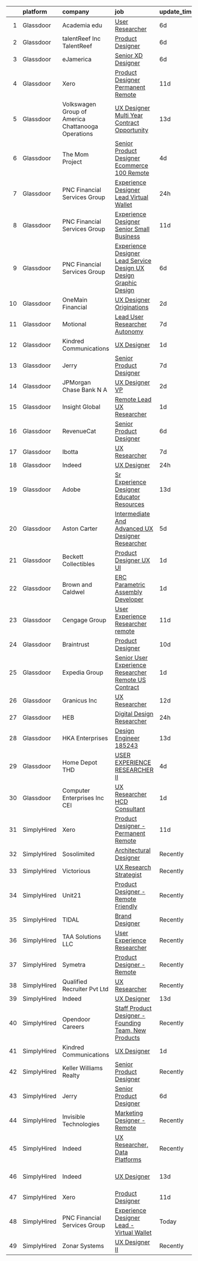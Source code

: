 

|    | platform    | company                                              | job                                                                                                                                                                                                                                                                                                                                                                                                                                                                                                                                                                                                                                                                                                                                                                                                                                                                                                                                                                                                                                                                                                                                                                                                                                                                                                                                                                                                                                                                                                                                                                                                                                                                                                                                                                                                                    | update_time   | location                  |
|---:|:------------|:-----------------------------------------------------|:-----------------------------------------------------------------------------------------------------------------------------------------------------------------------------------------------------------------------------------------------------------------------------------------------------------------------------------------------------------------------------------------------------------------------------------------------------------------------------------------------------------------------------------------------------------------------------------------------------------------------------------------------------------------------------------------------------------------------------------------------------------------------------------------------------------------------------------------------------------------------------------------------------------------------------------------------------------------------------------------------------------------------------------------------------------------------------------------------------------------------------------------------------------------------------------------------------------------------------------------------------------------------------------------------------------------------------------------------------------------------------------------------------------------------------------------------------------------------------------------------------------------------------------------------------------------------------------------------------------------------------------------------------------------------------------------------------------------------------------------------------------------------------------------------------------------------|:--------------|:--------------------------|
|  1 | Glassdoor   | Academia edu                                         | [User Researcher](https://www.glassdoor.com/partner/jobListing.htm?pos=116&ao=1136043&s=58&guid=00000181421095dbbb24bee3aa838622&src=GD_JOB_AD&t=SR&vt=w&cs=1_f0285ba9&cb=1654670792547&jobListingId=1007910214555&jrtk=3-0-1g51115gbpke6801-1g51115gppkgu800-2cfd38210a17fdc2-)                                                                                                                                                                                                                                                                                                                                                                                                                                                                                                                                                                                                                                                                                                                                                                                                                                                                                                                                                                                                                                                                                                                                                                                                                                                                                                                                                                                                                                                                                                                                       | 6d            | San Francisco, CA         |
|  2 | Glassdoor   | talentReef  Inc    TalentReef                        | [Product Designer](https://www.glassdoor.com/partner/jobListing.htm?pos=127&ao=1136043&s=58&guid=00000181421095dbbb24bee3aa838622&src=GD_JOB_AD&t=SR&vt=w&ea=1&cs=1_c2c2a66f&cb=1654670792549&jobListingId=1007911043927&jrtk=3-0-1g51115gbpke6801-1g51115gppkgu800-6a5450d85d0c0818-)                                                                                                                                                                                                                                                                                                                                                                                                                                                                                                                                                                                                                                                                                                                                                                                                                                                                                                                                                                                                                                                                                                                                                                                                                                                                                                                                                                                                                                                                                                                                 | 6d            | Denver, CO                |
|  3 | Glassdoor   | eJamerica                                            | [Senior XD Designer](https://www.glassdoor.com/partner/jobListing.htm?pos=118&ao=1136043&s=58&guid=00000181421095dbbb24bee3aa838622&src=GD_JOB_AD&t=SR&vt=w&ea=1&cs=1_45e3735f&cb=1654670792548&jobListingId=1007910259550&jrtk=3-0-1g51115gbpke6801-1g51115gppkgu800-4de8757ff4c289de-)                                                                                                                                                                                                                                                                                                                                                                                                                                                                                                                                                                                                                                                                                                                                                                                                                                                                                                                                                                                                                                                                                                                                                                                                                                                                                                                                                                                                                                                                                                                               | 6d            | Remote                    |
|  4 | Glassdoor   | Xero                                                 | [Product Designer   Permanent Remote](https://www.glassdoor.com/partner/jobListing.htm?pos=102&ao=1110586&s=58&guid=00000181421095dbbb24bee3aa838622&src=GD_JOB_AD&t=SR&vt=w&cs=1_ab8f2b53&cb=1654670792545&jobListingId=1007898486047&cpc=59DEFF8D475298C3&jrtk=3-0-1g51115gbpke6801-1g51115gppkgu800-f2f100f052777533--6NYlbfkN0COvs0giDBQSZxCgxtGlP9F2rqb7f8qKMvTQKRfo9Z2aBBfdNwhT-PCbca6Tg6UbeNWPOI8UpbUnCP0bRMoor8izCLFcPIohwnjXbM8R6zPXSmSXrDrJSKTfyGTndsF_jFwnqa3Swqi-kSvnrD7H-NEaOZ44T-NVfjfzab5GpcG1xbEPZQwt9F_69UQ6xmQOIAtCamxdLAnz8U7RiJC9rUmW80OCLa-auxaEWr0Irphb3UrsOuDuP2pFkZPmeSD6WvHo_-6VZvKmssjk0zDuyIraZowkmvhUPUSoJp3WIQbmT8FR9tuFQWAaXJqAZFU26GAUK7nnr7dpMET8qfFxZ_FiuKybbEJ599iZiESv71OyrS4XZbJK197F5rgA9_ckZGpDIPYs5hjgiLXTgMEfML6u1HhQBiY4nod7Kt28NqtN7PCZ5WQu_L3T30VSPP_qpDcrnqUb1zQ3zMWAFqXr_JSkn1qrKmT5juZLhyrdGQ9NnZXnSGpwMUGp5yVuvxdq9-iwNntMFTCU7drUFMuj0lmWegw5wdJOOyCHZ52_DkZSuXkFxIsmWrEakAiqXjoaA4%3D)                                                                                                                                                                                                                                                                                                                                                                                                                                                                                                                                                                                                                                                                                                                                                                                                                                                                                | 11d           | Remote                    |
|  5 | Glassdoor   | Volkswagen Group of America   Chattanooga Operations | [UX Designer  Multi Year Contract Opportunity ](https://www.glassdoor.com/partner/jobListing.htm?pos=115&ao=1136043&s=58&guid=00000181421095dbbb24bee3aa838622&src=GD_JOB_AD&t=SR&vt=w&cs=1_e406519c&cb=1654670792547&jobListingId=1007893331255&jrtk=3-0-1g51115gbpke6801-1g51115gppkgu800-7fbc0297cae1dc83-)                                                                                                                                                                                                                                                                                                                                                                                                                                                                                                                                                                                                                                                                                                                                                                                                                                                                                                                                                                                                                                                                                                                                                                                                                                                                                                                                                                                                                                                                                                         | 13d           | Belmont, CA               |
|  6 | Glassdoor   | The Mom Project                                      | [Senior Product Designer  Ecommerce  100  Remote ](https://www.glassdoor.com/partner/jobListing.htm?pos=105&ao=1110586&s=58&guid=00000181421095dbbb24bee3aa838622&src=GD_JOB_AD&t=SR&vt=w&cs=1_a7ef71f5&cb=1654670792546&jobListingId=1007916631797&cpc=5E31031E1AFF45A7&jrtk=3-0-1g51115gbpke6801-1g51115gppkgu800-5dc217c156d2c160--6NYlbfkN0BDp_epf89aHDQhKpPegNJQ_ldQpEFZQsM9OcONMGxWx6pU56EKHF58QjVdAUvn2gUtaHUX3eLkJUiJQbi6OaBCyzUet3Z3d50_CjC2tXwtJcpx5M_a7xHbrE0_NT1JBo_I04700zYR1GArHt4e4I2AyoeFWxNoCyUlXVVhu8DkOuV_rtohP-yk92_W_H3hudQ7gYdzOUw-FVhFAlKbTHfS5vS_85X67-Alwvp4wuXmE52_rbz6jizyMGKZNuxs2GsZa8Lcvan5TH6Q0Hh6l7nQIe1mojVKzGow3w1bg5LPo8FcBp9UsHFLvoGyBo7IFV0Zt3avHz2Iq2oeNDi9wkzEo2rr56LG-xpZpE9ND1O2DXkLano8_eAEYT3L1qXqcWMipZ9rAyY7ABBnUgY7VkDr80vDIU7MK9Y0WL2fsAXq-n_LoOhca93VFsWVy8PiIvphIJdDVIdSIOTubGz0bj3TE2NIwOFDD8kJcpn35QX28YWwSNMQL82F2feifjYFx19SmaYLWaO-E_HYwD_MQT2lsbtPWETfCny2qTSsNzSPxZ9sQr9mpb6vHbZxg3f-HIFpTkbCnIYnKg%3D%3D)                                                                                                                                                                                                                                                                                                                                                                                                                                                                                                                                                                                                                                                                                                                                                                                                                                                     | 4d            | Remote                    |
|  7 | Glassdoor   | PNC Financial Services Group                         | [Experience Designer Lead   Virtual Wallet](https://www.glassdoor.com/partner/jobListing.htm?pos=106&ao=1110586&s=58&guid=00000181421095dbbb24bee3aa838622&src=GD_JOB_AD&t=SR&vt=w&cs=1_0038988b&cb=1654670792546&jobListingId=1007923495855&cpc=3DB599BF2F4828F0&jrtk=3-0-1g51115gbpke6801-1g51115gppkgu800-576b7332490ec572--6NYlbfkN0AMofH_6zXbiqn6xehDj89HQNfpf30LHk40Y3Yl5cZTpm-EXukPQNetNbgZyPcaSjl_CT7Iwa2Ww9PL5vDcyeit2RiyYumI0QJGvHfKuRGmU1l2Z5tZh9jpBx_D5h1p10mU2Cy7OKZWHNFxu2UMLPJiULUvO-jyPyOXfpmzraJeeXJVTGYHOvNeqrE7DyUI5reetaMk3GhZu4tL7HGlXNBtZ4QLu8iWL5SkhkGMh2zLJG4-54LYqHYQi_AiMKett-0oEBVV5or2JyehX3uLwv8UtrU9v_0J-TejsydeHfEnsnvq3ztGv57wamukJlB7ChxyBIA-6ziZTW7cOqEZqQsECuF-NocP0v2-KQFEip4aOMsIQR8DfeAwQEDRYBPwVhww6dLsTP3I_WoQA7jccKB4HRYn1hi0QTIzH9ICayC6U5qi2im42gcMnIf1s5U9f-_u2eouCcRY_kvHhiYMnagM9fOejcKKzm4ZZ4n4zoHm0MRYURs2WACi4b19SyN1elkgGtJaynQsHJYgw4o2e6cpgGypNOxLcqzNzvofiW52e5CLkIA2nbVtZp87Bz7_HSGJZQH_uJcjpdNs9LW4SHn85V52hnFDm4yzgr_q_MXL074f0eVy2LWufUeb6UFt-oeTELK1pNFZWP3L8mwCs1FcwyH2acZO4n8B2NFdQSwgA8ziRflVolxo5SRhhcw37GZSjxmWgqSfbFq0KJOfiONujUnOKfaBaqIfrRw_OgGnl1RpWETV8wTdvyKQizxx4e7ttQxOW8Bbw8QkSiYEotrSypUS1oQSGoZ6c8-QKYmEx32ggCWTUm15Ba2NV8pOV5HPP7erupNhhbvIC2ekCNNnMEpjr5J0aXSGAs0gr1ZYuPCg0gVcoJFVSEwbdzGe15hSKVTIYNNFHmVuNf3IPpZjuUxySVBoRQAiPWbhPjbYITO_BnmsYye0s10z2AhvUwWGiR4KyDnQLcho0zjPlqIVSWfG-KNpufQglzaOEvLzD-5QISGTdHbmlUxhqa7LH8pg2sk-3x_vNUfTHhLq59YTs9d2tgMizsyZ-kXIijtUFP61U_KaeEPJnCp17xWlfkzituP--hrcN7iwCnX8WM7pJvvQXCwE1R5-6YHhqfJc-ozJxoOzoGm9ST9GMc89Nb7hPTw-gdi719LmLqLn1MbacAn4yg-GdCS_wvgGij0wKcBK8gtduI89BK9PDGAHiJ3aEImMdiE_wRvDYPYsPkaojlkj0yTJWApFMn0QJ3kWbz99AjrhDT01YzvOBiQvUxU%3D)                                                                                                                                          | 24h           | Pittsburgh, PA            |
|  8 | Glassdoor   | PNC Financial Services Group                         | [Experience Designer Senior   Small Business](https://www.glassdoor.com/partner/jobListing.htm?pos=107&ao=1110586&s=58&guid=00000181421095dbbb24bee3aa838622&src=GD_JOB_AD&t=SR&vt=w&cs=1_e7b0fb31&cb=1654670792546&jobListingId=1007898489904&cpc=D2F1DE17EE1F43B9&jrtk=3-0-1g51115gbpke6801-1g51115gppkgu800-0b6e9458dc5771be--6NYlbfkN0AMofH_6zXbiqn6xehDj89HQNfpf30LHk40Y3Yl5cZTpm-EXukPQNetNbgZyPcaSjnnT3XfE06LtZds3mBsuQ-BTNu2dTGXYDVYwklpSOcmtZA9pi-Ri-NdPDW1bWs5hw4qZOZHt7WUaIbQA38tbSj9ppXgh1lBS-W2OGO5lC8TS7Z2STiij-XAHC6bFbrCFxo_F71F1EvSfFXvqf_bwlHvWb7uSLrHiT0ceyL5MuMMAmmdkOqmcxkXdPR5C6e2mXFbSzydY1rRCq3endmgQawpZVPA5E7JdN0CMkskGhTLUiS5VJULo_okL3a8lpCR5BvEno_PuJkEs29fFwIbcrUM_3IN1vhPUp3fCb8T2Zl8TgCDncZwIrGWLeoSuM16gPuYRBbRT_KeAXZDXIAz3S_0icGEQm1GVLWcuJ4SHN9kyRQFTnRvpuhYTAvKt8hF3Ia0VnXnYew2OnAOzXh1vKdfGJEJGhEhcaI-C9G0Vc9aHBG2xjBBiA7UyB17OE1tsDlofAj9MZIxWNghqsg892q2LO6izdS997RXBzbbsVOhN4BkMgupGAsYOb6Lan51XQf1V1Cw0uEe_zERG8Hp1E8yLevEH1VvIljHloIZUWHy0Gd_LrdM9WpEDL_qmtr9dcxlY0jzwNtGLoA85hkq3HrtaAnut8IObB5id4tr6pe_v5bSt9vcO0aUO1J8sC2qZ26jvl3Rj1rIrNxGaseY11BwZJtxIJKApbR7o5P3VlXC2bKp6imMUK0NFW56hvC1h8RU-r1PamB3Z1BcbvLiNkUodfhGCdag4uQCSthnWsYMMNgHi1kKJBGZZiPmsUXxEMXATYwMEy727Ffm-OcZYA5Zqvzr3sfZopm7-z4Qz_8WrnA-Vs3-PiswVwuBF2zKvtabzCMDJ1AfUD_DGezYqPsww8T-AmC-7EmdpsUCIBHyJwUnTdYrJgwdJRk9HRTnPIxW-_Wyk_BshqsGKIHuIYDxN2GL_Y_DS5fq2pHMrDeOQQc2pGNiCXFQQ8G7UgGw9b-k3qtwHnQsWJNInLppnGRUrI0TUn6b0F-190wewpwbp3c5JIDVLZAQB9t7aaU2tUxqzCEMLnqjKLbT6YNmlkdFp00zDE1TUJEPLhjPjV8k_PzGgeGDh9_MW8nCFYxWHVJUcNsUCacryr4O88pbko-R3Z1I4reVHi6b01jFGCcwkdzkT_gMtLPEfuJxljpyvxpYKO0EgrYm2mxDYrQDM75g7upTCTr2QaYoXPhaEY_N0e5qyGQqYfinGEphI4Me9iUkiQL6IgccRw1Hc4PBRwrQyyAU3WcUxUQ%3D)                                                                                                        | 11d           | Pittsburgh, PA            |
|  9 | Glassdoor   | PNC Financial Services Group                         | [Experience Designer Lead  Service Design  UX Design  Graphic Design ](https://www.glassdoor.com/partner/jobListing.htm?pos=108&ao=1110586&s=58&guid=00000181421095dbbb24bee3aa838622&src=GD_JOB_AD&t=SR&vt=w&cs=1_900bf2c7&cb=1654670792547&jobListingId=1007909811222&cpc=56C4EA4A1A191A49&jrtk=3-0-1g51115gbpke6801-1g51115gppkgu800-f660ea2f247f7b44--6NYlbfkN0AMofH_6zXbiqn6xehDj89HQNfpf30LHk40Y3Yl5cZTpm-EXukPQNetNbgZyPcaSjlzxCjcqXpKjNzFi0IcXlGD241zTaxqoQYUoaBXR3HfkTEeYfcMe6mgGVv8b7Z7Z-e-b1tUQysCOVcpEj16Nz-3xJv0FT6HCsL90pBUWEmhNaxqdti5aetlUs62Qp4bG5_UA9xWfrFWEm5YemM3s-7cl-2OZjAfJbbPIJOK6YHKk1UmxTjBfc5DMFNo-iFwInjPygewSBRNPpmui2owb8SGnEbxp4z_FkBHJzBKEPUpAXgPTwyXw29s7XwU73QuXVV_VPIqO8QHok0n87b9F2MPLkT7JvJs8tNd5pol_QroMXyqGsUGpda4jg9FQua3vJY3A77cjzqKHdNc9aAXgjw-FtJ00cD7vgrW1JP9XwAlYyyHnSd9ZMkOO7Q2arsCVJTL_pXY8QSw3e2ncmwyKvh1sBdH0uamCLNg2YAF7kgre9C-lPxPbvVs_fKmOuj1Gpwbunv34z9p2o57mTx_Lzps-fBqp4HKnnFj4FaObfh8H0iX15-kMphMcrOJudF4V16vGhsqK557hCI5Fd8Z1PcMNTRbWUpKe7IGEF_rWIoX1102FQxouNOwxp94i-3Rib5-KJzU0DGcayzzoWpVq4UsDL3n67xo4pmXcU6MPr9rFxHws6w7hjoj8_5hPrRmom52vFjIZQQHBh034OP9hwwkyn8W8qysUYQRWrPOGsvI2Af2OhxGM9CFOZMK6dyCKZggnk7MUYoB7Zc9OZjYwpgOq1oFHzfeaRxsWNc_g3-7X_Qa6pK5xd3P1iEcgB7Rv1Ywpz-PnvsNluXMVgJ1sJs7gvv9sp9oJA_HXjI32GgJrg5odltVmpak9Dk2urcDAFoq45qpPvXWsBDUEh0tHR34hnzQVACM6oCt6xQrJX8TZeNxW6qmXEfFH-oAjBScUK-KJLOlA5ZpgLTf1-0DKgA0PfW6Cb4Kj-QrD8WChv_n-u22pjxmrjobmd_2NDpxhnUvlZtIjN-ixS5TQ7nMyc3cYgGBENYcae05rAsHjzLQAjzMM79p4JyGkGKFy7YhYb0SyZyzfNDOFWWO4I6bSszXjM745CY3vxD_qLXou1W4E0HNHDBwW-HxYPaqiN8l3luty6-QnXplzjI6titPU7Zm9r0for9yqxi_2uhWUIKpEn6O_75w-NK2VQ7u6bEyi9bKgRWpGB0d2Xy0DKsNQ7H1xOcx_labqKw1Pk2pODoNPZ9GJPSEOTBh8avSwmtE8mmXgSudMGACqJr-vy3BuAulFtnsf4OhPL46uFnACOocZGhV5-fxBTHx2DgI4jy9OapnJN3ekXy4rFl8C1fyKoUKU1mzPBmkQbTPeCe5WIE7HA%3D%3D) | 6d            | Pittsburgh, PA            |
| 10 | Glassdoor   | OneMain Financial                                    | [UX Designer   Originations](https://www.glassdoor.com/partner/jobListing.htm?pos=104&ao=1110586&s=58&guid=00000181421095dbbb24bee3aa838622&src=GD_JOB_AD&t=SR&vt=w&cs=1_49a49669&cb=1654670792546&jobListingId=1007919305802&cpc=5E31031E1AFF45A7&jrtk=3-0-1g51115gbpke6801-1g51115gppkgu800-221c3719016b17d9--6NYlbfkN0Bjlu5n-gv5HO0Uw8oUWkLCzq7-4ueCq4bqHo-b0jTNgEo79qTxKEF1eiLEZ0uE3qfwYVUTWQic-OLWOm2RJVHa017aR1AB7vmo-rvoKAIshizNaf0N80sZQbHonXdP4LgeN-g94JMkrv_M3uSppDSf9wC4Y-pyhSQeQ_SZjchXLFHdVAXru09bkul2xQcJnlKppXMPdoTGElZ_HgzG9wt6dtgm5ple_iu9xXC0psw11NEN1Me8xuD1Lo01kut_LHvUv1CKgW4BWOfMqxGke0qTDRdsSO_BZTyEOUufNHbDWsOvZQ5wI-k9INPydfwnvRsn7e0_S8r_ZFJTlGO1gRv8nTGilIAL69gkehSAq1LFj7-D6XF03ztAP3rW-3zOq-2Yht1hODXnubHBsWG0r3vBJ5QwEzVLd-SQ83g94lN232bEabEI9G5rxGBfeX6JLkY%3D)                                                                                                                                                                                                                                                                                                                                                                                                                                                                                                                                                                                                                                                                                                                                                                                                                                                                                                                                                                                                                         | 2d            | Dallas, TX                |
| 11 | Glassdoor   | Motional                                             | [Lead User Researcher   Autonomy](https://www.glassdoor.com/partner/jobListing.htm?pos=130&ao=1136043&s=58&guid=00000181421095dbbb24bee3aa838622&src=GD_JOB_AD&t=SR&vt=w&cs=1_b789a911&cb=1654670792549&jobListingId=1007905971375&jrtk=3-0-1g51115gbpke6801-1g51115gppkgu800-d1028d1005647685-)                                                                                                                                                                                                                                                                                                                                                                                                                                                                                                                                                                                                                                                                                                                                                                                                                                                                                                                                                                                                                                                                                                                                                                                                                                                                                                                                                                                                                                                                                                                       | 7d            | Boston, MA                |
| 12 | Glassdoor   | Kindred Communications                               | [UX Designer](https://www.glassdoor.com/partner/jobListing.htm?pos=112&ao=1136043&s=58&guid=00000181421095dbbb24bee3aa838622&src=GD_JOB_AD&t=SR&vt=w&ea=1&cs=1_1e89bac8&cb=1654670792547&jobListingId=1007921846710&jrtk=3-0-1g51115gbpke6801-1g51115gppkgu800-f343ba97e14ae0b7-)                                                                                                                                                                                                                                                                                                                                                                                                                                                                                                                                                                                                                                                                                                                                                                                                                                                                                                                                                                                                                                                                                                                                                                                                                                                                                                                                                                                                                                                                                                                                      | 1d            | Remote                    |
| 13 | Glassdoor   | Jerry                                                | [Senior Product Designer](https://www.glassdoor.com/partner/jobListing.htm?pos=119&ao=1136043&s=58&guid=00000181421095dbbb24bee3aa838622&src=GD_JOB_AD&t=SR&vt=w&ea=1&cs=1_8bff6e1f&cb=1654670792548&jobListingId=1007907523365&jrtk=3-0-1g51115gbpke6801-1g51115gppkgu800-6bb72da35d691644-)                                                                                                                                                                                                                                                                                                                                                                                                                                                                                                                                                                                                                                                                                                                                                                                                                                                                                                                                                                                                                                                                                                                                                                                                                                                                                                                                                                                                                                                                                                                          | 7d            | Washington, DC            |
| 14 | Glassdoor   | JPMorgan Chase Bank  N A                             | [UX Designer  VP](https://www.glassdoor.com/partner/jobListing.htm?pos=121&ao=1136043&s=58&guid=00000181421095dbbb24bee3aa838622&src=GD_JOB_AD&t=SR&vt=w&cs=1_a20f428c&cb=1654670792548&jobListingId=1007918221340&jrtk=3-0-1g51115gbpke6801-1g51115gppkgu800-aed3e3047e5b3045-)                                                                                                                                                                                                                                                                                                                                                                                                                                                                                                                                                                                                                                                                                                                                                                                                                                                                                                                                                                                                                                                                                                                                                                                                                                                                                                                                                                                                                                                                                                                                       | 2d            | Columbus, OH              |
| 15 | Glassdoor   | Insight Global                                       | [Remote Lead UX Researcher](https://www.glassdoor.com/partner/jobListing.htm?pos=111&ao=1110586&s=58&guid=00000181421095dbbb24bee3aa838622&src=GD_JOB_AD&t=SR&vt=w&cs=1_9546cdf3&cb=1654670792547&jobListingId=1007920840066&cpc=654405A9B1E0A9F5&jrtk=3-0-1g51115gbpke6801-1g51115gppkgu800-b8cd351bccbf556f--6NYlbfkN0BKkHZu3wF05EeDimN_p6sYpKCMArvwa95YdH7UpkaBCqc7l59ErwqcqDqM0aEhS-GaIqpX_4bpLFqh9PhOQShwuEzKELSbaq_raLfybIt2Y3qslIgcFToMw1V0R0uJmt-kgep_hlf29dsUw6FMoDUa0mSr9J4cYSyALtWXdUVw8eWftDGe6CVnJMwrLjIGBusu4g0_DaqBA5iZ944U9Y4bQ-oEIHGWv1C8i7jrNlLe9_kGPajfcOWVKxFyvcKWdxuuFyKSsjmtMMNZdWc5gNTIvKsfCtcQC9HTxsm20Ob9Jwe2kSBcF5uDQDiQOtcMMFgkOKuUULB1-i0oAZpBxHxLnFngRVMXg6DoNfG8FifxXb0Gv2YgufF-T-L7A9etR0saJpIoJfkuS-3D0equIrxvxSSjV2tJ_qLiwAXjwGB8IXw02bXtKpNP8JjAEsRx7OGSfoeFq_3NUF1a5IYjPEZKQtFfLCMV3NI36dHi42qh2Q%3D%3D)                                                                                                                                                                                                                                                                                                                                                                                                                                                                                                                                                                                                                                                                                                                                                                                                                                                                                                                                                                            | 1d            | Pittsburgh, PA            |
| 16 | Glassdoor   | RevenueCat                                           | [Senior Product Designer](https://www.glassdoor.com/partner/jobListing.htm?pos=128&ao=1136043&s=58&guid=00000181421095dbbb24bee3aa838622&src=GD_JOB_AD&t=SR&vt=w&ea=1&cs=1_f88e1291&cb=1654670792549&jobListingId=1007909502147&jrtk=3-0-1g51115gbpke6801-1g51115gppkgu800-0f1041f47da76945-)                                                                                                                                                                                                                                                                                                                                                                                                                                                                                                                                                                                                                                                                                                                                                                                                                                                                                                                                                                                                                                                                                                                                                                                                                                                                                                                                                                                                                                                                                                                          | 6d            | Austin, TX                |
| 17 | Glassdoor   | Ibotta                                               | [UX Researcher](https://www.glassdoor.com/partner/jobListing.htm?pos=122&ao=1136043&s=58&guid=00000181421095dbbb24bee3aa838622&src=GD_JOB_AD&t=SR&vt=w&cs=1_3128354a&cb=1654670792548&jobListingId=1007907421405&jrtk=3-0-1g51115gbpke6801-1g51115gppkgu800-fc63711103f7c8f9-)                                                                                                                                                                                                                                                                                                                                                                                                                                                                                                                                                                                                                                                                                                                                                                                                                                                                                                                                                                                                                                                                                                                                                                                                                                                                                                                                                                                                                                                                                                                                         | 7d            | Denver, CO                |
| 18 | Glassdoor   | Indeed                                               | [UX Designer](https://www.glassdoor.com/partner/jobListing.htm?pos=101&ao=1110586&s=58&guid=00000181421095dbbb24bee3aa838622&src=GD_JOB_AD&t=SR&vt=w&cs=1_d6b1c285&cb=1654670792545&jobListingId=1007923874752&cpc=FB7E4A1762AE5BEC&jrtk=3-0-1g51115gbpke6801-1g51115gppkgu800-3ac8a8f617c321c6--6NYlbfkN0CiRNM7CVr8YueLFKlzwbFWI0o7IjV438l4sVrvKZ0flpURU_mqoI8EbsK64YRr3OAaXjJJu2l5SfCEuFHJvSAwOF3klP6nwHV-XTwzoG0lue_VY4n5DHHb8LK6cbTIm222QLgO3-z7kFWHCwr9vSBncnj_4dIwG3SX4qiC2MLmkZYeU_g3oXbNDb-vwyDJq-3LK56UKlMJArIfOLZIErU3dUQ7yEAo96UhPa8HhhmPo0KIw67j_FWToxPllhoXf0asr2OOxLGUGOJQzIsMmBA14bmnjQ-5lZDy7lp5yfXRfTAIemjaT9CNHlM2-99TxUlOs4AsiiKHkMsEFt_n7Io-NZy4TlFsKUU0h_4RmIPkTItCqxLZ39NRj8BWDZ96DOsZwd_X0UQzdvu6R0EpcNAv7qmEAmk54aNw1i-PIhod8MZ-ZIvgs1OjGDkjWNfcAfXWE7Ff3nVs8bFtan_JtCgPGckU_t9CS9JwHZAUD7d0SG-kUo1LaZ1gqtYXLUYVZyHRmONY0EwYKzlylRX2f9nG)                                                                                                                                                                                                                                                                                                                                                                                                                                                                                                                                                                                                                                                                                                                                                                                                                                                                                                                                                      | 24h           | Seattle, WA               |
| 19 | Glassdoor   | Adobe                                                | [Sr Experience Designer  Educator Resources](https://www.glassdoor.com/partner/jobListing.htm?pos=117&ao=1136043&s=58&guid=00000181421095dbbb24bee3aa838622&src=GD_JOB_AD&t=SR&vt=w&cs=1_b98156e0&cb=1654670792547&jobListingId=1007893244933&jrtk=3-0-1g51115gbpke6801-1g51115gppkgu800-cd94bf536e4bf0d1-)                                                                                                                                                                                                                                                                                                                                                                                                                                                                                                                                                                                                                                                                                                                                                                                                                                                                                                                                                                                                                                                                                                                                                                                                                                                                                                                                                                                                                                                                                                            | 13d           | San Francisco, CA         |
| 20 | Glassdoor   | Aston Carter                                         | [Intermediate And Advanced UX Designer Researcher](https://www.glassdoor.com/partner/jobListing.htm?pos=110&ao=1110586&s=58&guid=00000181421095dbbb24bee3aa838622&src=GD_JOB_AD&t=SR&vt=w&ea=1&cs=1_66af5bf3&cb=1654670792547&jobListingId=1007913636836&cpc=6FC5BA77C9A4CD78&jrtk=3-0-1g51115gbpke6801-1g51115gppkgu800-f29a793ba6cf72c4--6NYlbfkN0ChYVx_I3yfZ_JDY3EFoivtqvi_stwnZ_kRt8Dowt_l_d1ydueao4NEv8X4QANiVn-3m1rO4N4alfoxwDy2MhY3I9z-Vsv88wuFKxIGKs1DlQiavmN-PGJ5C8UsKFakmiPohvLrDkPlzRcNlNhX6c7BkALUB8VtiogBvJxluKKCQFnowJ3yhxm5C06QPLxZNG4qRppUGLtvagNBKofDRV4YblsIue-Hhpk8hwA0bGucU660a7FLtVCQfzDNx_RM5XLCGYKK-oS-24UAMMyk9FkyvT4f14oubWTN2acKuXBC0mI9QBKL4B10L9wyjxF9R18yQ_xOMoWwSoejbJDwnZvM7Ui1drXhH0Ra5cOx84UHKHD9e0jXctml7hSBv5MRrszPh1zhxMOrIldIzLQf2fHElo99xqTolQbbvfEoq6f4Woku0k1QZP-Dz5KFgV41QGtZR-sklVbaTbW9hXienVaF0trpqZIT4qhekIbLfKbzaHGPW_1Z4MzpYWxhIgdrb4mhM8xr7JoclQEx3QAddvNhNZ5v-1-uogSUvJeLZTcW5tHzQLncmzuyP-EpUMvQwdYUdqIKfda7guKf3t1zOzVmLIwULYdtECSau5n7BBKB2Ep9S0Frj2fmPntKh7FjsUfyoCkny0XPI0gJFwyc5esvKavg7_wUSJNADy9u5g05a0enlGeBtEet--bqsHzgGdmyM3ByhdzMvpUl9fJqJcDHoh8rJwWw7LyPHhPIeN3Sc8qN_PIzjPDYCqtcq5ddWq7Za0fkA2yVQNmOaukEiozuBTj9p12GHb-xRqDzPgwfjKOn3MnIAHvgr1AKMndgjNxkd4CCpADt9suiLpbCodbo2vspMbxQoUhn_96Jxxk8vZMkPlMxP7OIAxbF0XnwDyDwGlgOPezVhZmTkQHggIyK1xh1BnyWHLkWYHNrtP41YtLEPd-C__Iz4VOWUv7AfJnLynJb0NR-dOieCTFyDjXv)                                                                                                                                                                                                                                                                                                                                                                                                                                            | 5d            | Palo Alto, CA             |
| 21 | Glassdoor   | Beckett Collectibles                                 | [Product Designer  UX UI ](https://www.glassdoor.com/partner/jobListing.htm?pos=120&ao=1136043&s=58&guid=00000181421095dbbb24bee3aa838622&src=GD_JOB_AD&t=SR&vt=w&ea=1&cs=1_49e5f86e&cb=1654670792548&jobListingId=1007920548321&jrtk=3-0-1g51115gbpke6801-1g51115gppkgu800-7ce6155e380e491a-)                                                                                                                                                                                                                                                                                                                                                                                                                                                                                                                                                                                                                                                                                                                                                                                                                                                                                                                                                                                                                                                                                                                                                                                                                                                                                                                                                                                                                                                                                                                         | 1d            | Remote                    |
| 22 | Glassdoor   | Brown and Caldwel                                    | [ERC Parametric Assembly Developer](https://www.glassdoor.com/partner/jobListing.htm?pos=124&ao=1136043&s=58&guid=00000181421095dbbb24bee3aa838622&src=GD_JOB_AD&t=SR&vt=w&cs=1_cc169b7c&cb=1654670792548&jobListingId=1007921354110&jrtk=3-0-1g51115gbpke6801-1g51115gppkgu800-d6c2a723b6f5da3d-)                                                                                                                                                                                                                                                                                                                                                                                                                                                                                                                                                                                                                                                                                                                                                                                                                                                                                                                                                                                                                                                                                                                                                                                                                                                                                                                                                                                                                                                                                                                     | 1d            | Lakewood, CO              |
| 23 | Glassdoor   | Cengage Group                                        | [User Experience Researcher  remote ](https://www.glassdoor.com/partner/jobListing.htm?pos=123&ao=1136043&s=58&guid=00000181421095dbbb24bee3aa838622&src=GD_JOB_AD&t=SR&vt=w&cs=1_0f455d05&cb=1654670792548&jobListingId=1007899017363&jrtk=3-0-1g51115gbpke6801-1g51115gppkgu800-197842915890a400-)                                                                                                                                                                                                                                                                                                                                                                                                                                                                                                                                                                                                                                                                                                                                                                                                                                                                                                                                                                                                                                                                                                                                                                                                                                                                                                                                                                                                                                                                                                                   | 11d           | Massachusetts             |
| 24 | Glassdoor   | Braintrust                                           | [Product Designer](https://www.glassdoor.com/partner/jobListing.htm?pos=113&ao=1136043&s=58&guid=00000181421095dbbb24bee3aa838622&src=GD_JOB_AD&t=SR&vt=w&ea=1&cs=1_2e32ba75&cb=1654670792547&jobListingId=1007899902384&jrtk=3-0-1g51115gbpke6801-1g51115gppkgu800-ed1413bec79b9091-)                                                                                                                                                                                                                                                                                                                                                                                                                                                                                                                                                                                                                                                                                                                                                                                                                                                                                                                                                                                                                                                                                                                                                                                                                                                                                                                                                                                                                                                                                                                                 | 10d           | San Francisco, CA         |
| 25 | Glassdoor   | Expedia Group                                        | [Senior User Experience Researcher   Remote  US   Contract ](https://www.glassdoor.com/partner/jobListing.htm?pos=114&ao=1136043&s=58&guid=00000181421095dbbb24bee3aa838622&src=GD_JOB_AD&t=SR&vt=w&ea=1&cs=1_fa141b91&cb=1654670792547&jobListingId=1007921506891&jrtk=3-0-1g51115gbpke6801-1g51115gppkgu800-0afa602929549c66-)                                                                                                                                                                                                                                                                                                                                                                                                                                                                                                                                                                                                                                                                                                                                                                                                                                                                                                                                                                                                                                                                                                                                                                                                                                                                                                                                                                                                                                                                                       | 1d            | Seattle, WA               |
| 26 | Glassdoor   | Granicus Inc                                         | [UX Researcher](https://www.glassdoor.com/partner/jobListing.htm?pos=129&ao=1136043&s=58&guid=00000181421095dbbb24bee3aa838622&src=GD_JOB_AD&t=SR&vt=w&cs=1_a08ac045&cb=1654670792554&jobListingId=1007895684362&jrtk=3-0-1g51115gbpke6801-1g51115gppkgu800-73036ea470c15b20-)                                                                                                                                                                                                                                                                                                                                                                                                                                                                                                                                                                                                                                                                                                                                                                                                                                                                                                                                                                                                                                                                                                                                                                                                                                                                                                                                                                                                                                                                                                                                         | 12d           | Remote                    |
| 27 | Glassdoor   | HEB                                                  | [Digital Design Researcher](https://www.glassdoor.com/partner/jobListing.htm?pos=126&ao=1136043&s=58&guid=00000181421095dbbb24bee3aa838622&src=GD_JOB_AD&t=SR&vt=w&cs=1_c00d23cb&cb=1654670792548&jobListingId=1007924600763&jrtk=3-0-1g51115gbpke6801-1g51115gppkgu800-750a790b27e1ecce-)                                                                                                                                                                                                                                                                                                                                                                                                                                                                                                                                                                                                                                                                                                                                                                                                                                                                                                                                                                                                                                                                                                                                                                                                                                                                                                                                                                                                                                                                                                                             | 24h           | Austin, TX                |
| 28 | Glassdoor   | HKA Enterprises                                      | [Design Engineer 185243](https://www.glassdoor.com/partner/jobListing.htm?pos=103&ao=1110586&s=58&guid=00000181421095dbbb24bee3aa838622&src=GD_JOB_AD&t=SR&vt=w&ea=1&cs=1_ff84083b&cb=1654670792546&jobListingId=1007892467930&cpc=A8EA696C92E7776B&jrtk=3-0-1g51115gbpke6801-1g51115gppkgu800-fe97b052e17de859--6NYlbfkN0D2Zbx9XuZiwQ79GU-6D-_G_OF5jUrh-BR5XA-QHW_xVFUt0QWVNGr_bA4MiO56m0Mzqr1cb3QAfitC3gh3pb00V-oR0yY35E0N180RjrFVizEgrAA2HwlSVy1Bpo-bJ2nBWYMzGJ4-gWRxXRvNY7CWJOngnYx-4hHwSKDfB8ayHJe8IzYg9mKoOxaHJxuvU4TB-cGM6_ZJjdcU-2QcUeVV16fWaDN7XW5yN7S_9y5ngGvmJVvucjGSL9Gl_3V_-PjcfLGmePaOQIsz5oCen9WHlmcaFauh1RjBRbqPOGMk3E1nAejkebqVwNuZ_xvGWR7pVIW_wyZ7gb5IPI2j43TThBaDSLODt1L8u8n_z_Fz6Y2wMx-pdnfVoA6yO7AM0JUZddeePS0tZhbLvAx971NBMpt89Kn9N7WZmd3n588ms2XhdzDjV7jacPgy-9sQMESQ1pbmU_91GvNO3scIKMdu92c2sm-wff4dOesbO43qqAox_Mz0QTIUL4fDgcMAGlNw8NSbDBwv0T18BZAIZAi2)                                                                                                                                                                                                                                                                                                                                                                                                                                                                                                                                                                                                                                                                                                                                                                                                                                                                                                                                      | 13d           | Windsor Locks, CT         |
| 29 | Glassdoor   | Home Depot   THD                                     | [USER EXPERIENCE RESEARCHER II](https://www.glassdoor.com/partner/jobListing.htm?pos=125&ao=1136043&s=58&guid=00000181421095dbbb24bee3aa838622&src=GD_JOB_AD&t=SR&vt=w&cs=1_d555671e&cb=1654670792548&jobListingId=1007916312296&jrtk=3-0-1g51115gbpke6801-1g51115gppkgu800-4d4eeb5378b0fa9e-)                                                                                                                                                                                                                                                                                                                                                                                                                                                                                                                                                                                                                                                                                                                                                                                                                                                                                                                                                                                                                                                                                                                                                                                                                                                                                                                                                                                                                                                                                                                         | 4d            | Atlanta, GA               |
| 30 | Glassdoor   | Computer Enterprises  Inc   CEI                      | [UX Researcher HCD Consultant](https://www.glassdoor.com/partner/jobListing.htm?pos=109&ao=1110586&s=58&guid=00000181421095dbbb24bee3aa838622&src=GD_JOB_AD&t=SR&vt=w&ea=1&cs=1_fa14a42a&cb=1654670792547&jobListingId=1007920926725&cpc=F4EED0218A761C36&jrtk=3-0-1g51115gbpke6801-1g51115gppkgu800-4c9f2fc5cfa6434a--6NYlbfkN0AVVnl_N3xmP3MApcGA3sr6MLnz8P423WWILI1WvbjE8Ry71v-lom9NKs8rBQiPPScQq2Jd159S6tgXSHtiWz03a2cKPIldu_s6wKc25YgOs7p4qervFx_mNRZlvbTb4PUOQyjzFtDQfV6ld4ry7RSOWqgUMPkjMEq1w7t0ke-vfywQBjumoHOseBCQ58pLZ2QpYhBv2vH3jETtKilsJFhy0QwG3Sx3Wwg-yeo3HPZDoTEPNHBw-U-wE4wUTa9ueHu6J67iFpZjJtTrMMH7cYc-8alghlpCBAQdslkGFBrq5FuMygJNfqeceXUbWRR78A7XmHuDF0LKFBVagorVGuITv7bzGR4rG5R4_W6DOLtHy1WlNANxA_Ha7Sr3be8cdHmPaZO_x8kuG046l1lA8HHPNrwU5oqlSYxWgxsFqe5DajjbAt4kMgZhWcifJV5rxoJZ6tvsGcRBZsmQ7lbssQXJbuA-cmyfCUh67_GAEpIf2okCMKRggU9ap8i0Xwq5MYAbejo92TxQJcTR_mQido4t)                                                                                                                                                                                                                                                                                                                                                                                                                                                                                                                                                                                                                                                                                                                                                                                                                                                                                                                                | 1d            | Remote                    |
| 31 | SimplyHired | Xero                                                 | [Product Designer - Permanent Remote](https://www.simplyhired.com/job/K1mMEySX_5En41yC8hmkSVPppCHOvbNbjXzAaQ-BtdZcHUJ3z1V--Q?q=generative+designer)                                                                                                                                                                                                                                                                                                                                                                                                                                                                                                                                                                                                                                                                                                                                                                                                                                                                                                                                                                                                                                                                                                                                                                                                                                                                                                                                                                                                                                                                                                                                                                                                                                                                    | 11d           | Remote                    |
| 32 | SimplyHired | Sosolimited                                          | [Architectural Designer](https://www.simplyhired.com/job/1wnZZjS_T2B-Khb33FLg8m5W26VpFJO-O7M0joPbDLzOi2-l3WqCTg?q=generative+designer)                                                                                                                                                                                                                                                                                                                                                                                                                                                                                                                                                                                                                                                                                                                                                                                                                                                                                                                                                                                                                                                                                                                                                                                                                                                                                                                                                                                                                                                                                                                                                                                                                                                                                 | Recently      | Boston, MA                |
| 33 | SimplyHired | Victorious                                           | [UX Research Strategist](https://www.simplyhired.com/job/wM1mSVIuxP0arBEEKEw8upAoF8Xe5Acczq07ovKTO2SmSKpOzI99eA?q=generative+designer)                                                                                                                                                                                                                                                                                                                                                                                                                                                                                                                                                                                                                                                                                                                                                                                                                                                                                                                                                                                                                                                                                                                                                                                                                                                                                                                                                                                                                                                                                                                                                                                                                                                                                 | Recently      | San Francisco, CA         |
| 34 | SimplyHired | Unit21                                               | [Product Designer - Remote Friendly](https://www.simplyhired.com/job/2r8bJqzTvMNZBKIGTK4yjPXXwG4dKeGkFISHy-5decpnxkg2aS-eJQ?q=generative+designer)                                                                                                                                                                                                                                                                                                                                                                                                                                                                                                                                                                                                                                                                                                                                                                                                                                                                                                                                                                                                                                                                                                                                                                                                                                                                                                                                                                                                                                                                                                                                                                                                                                                                     | Recently      | San Francisco, CA         |
| 35 | SimplyHired | TIDAL                                                | [Brand Designer](https://www.simplyhired.com/job/ZBcysQpgm3qF8SHw4Kif5YPfseyC73-o1_USw53eFxTUTT1aY_IWpQ?q=generative+designer)                                                                                                                                                                                                                                                                                                                                                                                                                                                                                                                                                                                                                                                                                                                                                                                                                                                                                                                                                                                                                                                                                                                                                                                                                                                                                                                                                                                                                                                                                                                                                                                                                                                                                         | Recently      | New York, NY              |
| 36 | SimplyHired | TAA Solutions LLC                                    | [User Experience Researcher](https://www.simplyhired.com/job/wjoRPGlrDeWkwlRaEqq_Gym5MqB4Ek7dmQOcEA4GA9mm5VlldUhxnQ?q=generative+designer)                                                                                                                                                                                                                                                                                                                                                                                                                                                                                                                                                                                                                                                                                                                                                                                                                                                                                                                                                                                                                                                                                                                                                                                                                                                                                                                                                                                                                                                                                                                                                                                                                                                                             | Recently      | Remote                    |
| 37 | SimplyHired | Symetra                                              | [Product Designer - Remote](https://www.simplyhired.com/job/hSkWjaWMYgFhCFQx-vz3tfIowyPuP4lujgWiB5HyDVHP--PC0XA9tQ?q=generative+designer)                                                                                                                                                                                                                                                                                                                                                                                                                                                                                                                                                                                                                                                                                                                                                                                                                                                                                                                                                                                                                                                                                                                                                                                                                                                                                                                                                                                                                                                                                                                                                                                                                                                                              | Recently      | Bellevue, WA              |
| 38 | SimplyHired | Qualified Recruiter Pvt Ltd                          | [UX Researcher](https://www.simplyhired.com/job/gQy3HBKte0Ajjybh6-6Z_YIyx1iaGlXpqCNynOhBtq5MRu4ZC07ktQ?q=generative+designer)                                                                                                                                                                                                                                                                                                                                                                                                                                                                                                                                                                                                                                                                                                                                                                                                                                                                                                                                                                                                                                                                                                                                                                                                                                                                                                                                                                                                                                                                                                                                                                                                                                                                                          | Recently      | Chicago, IL               |
| 39 | SimplyHired | Indeed                                               | [UX Designer](https://www.simplyhired.com/job/7GiZIE7D3Vdy_WwQaWJKRxT3iPyT6Rqzli4Zo5eTP3IEz4tsOt1bKA?q=generative+designer)                                                                                                                                                                                                                                                                                                                                                                                                                                                                                                                                                                                                                                                                                                                                                                                                                                                                                                                                                                                                                                                                                                                                                                                                                                                                                                                                                                                                                                                                                                                                                                                                                                                                                            | 13d           | United States             |
| 40 | SimplyHired | Opendoor Careers                                     | [Staff Product Designer - Founding Team, New Products](https://www.simplyhired.com/job/GM4a7qfF9NZ3BAsmSFI0_6u6xchagC5r1AfTGI7YcfjMgsLhxR8wnw?q=generative+designer)                                                                                                                                                                                                                                                                                                                                                                                                                                                                                                                                                                                                                                                                                                                                                                                                                                                                                                                                                                                                                                                                                                                                                                                                                                                                                                                                                                                                                                                                                                                                                                                                                                                   | Recently      | United States             |
| 41 | SimplyHired | Kindred Communications                               | [UX Designer](https://www.simplyhired.com/job/E2ajmNRHO47_LZZH7tXFfLWhMX7TPvZewuex6lwiPOMfG6FuNf7AYw?q=generative+designer)                                                                                                                                                                                                                                                                                                                                                                                                                                                                                                                                                                                                                                                                                                                                                                                                                                                                                                                                                                                                                                                                                                                                                                                                                                                                                                                                                                                                                                                                                                                                                                                                                                                                                            | 1d            | Remote                    |
| 42 | SimplyHired | Keller Williams Realty                               | [Senior Product Designer](https://www.simplyhired.com/job/j0nyWMRNxtcQstMHVo3bfqDjeJws-b_GqlnSDyYB7lIYlZcptTnnBQ?q=generative+designer)                                                                                                                                                                                                                                                                                                                                                                                                                                                                                                                                                                                                                                                                                                                                                                                                                                                                                                                                                                                                                                                                                                                                                                                                                                                                                                                                                                                                                                                                                                                                                                                                                                                                                | Recently      | Remote                    |
| 43 | SimplyHired | Jerry                                                | [Senior Product Designer](https://www.simplyhired.com/job/4aN0XgMahkYQpyYNBrZkUlOEW9eto1jeCHtkRBsF-PdTJ8rfSlhTFw?q=generative+designer)                                                                                                                                                                                                                                                                                                                                                                                                                                                                                                                                                                                                                                                                                                                                                                                                                                                                                                                                                                                                                                                                                                                                                                                                                                                                                                                                                                                                                                                                                                                                                                                                                                                                                | 6d            | Texas +11 locations       |
| 44 | SimplyHired | Invisible Technologies                               | [Marketing Designer - Remote](https://www.simplyhired.com/job/1tPXjL1Vb10h3M7knZ6sf76iOmhVHdjti4d8SYxOVQ-se609DiFLZw?q=generative+designer)                                                                                                                                                                                                                                                                                                                                                                                                                                                                                                                                                                                                                                                                                                                                                                                                                                                                                                                                                                                                                                                                                                                                                                                                                                                                                                                                                                                                                                                                                                                                                                                                                                                                            | Recently      | San Francisco, CA         |
| 45 | SimplyHired | Indeed                                               | [UX Researcher, Data Platforms](https://www.simplyhired.com/job/KywEeVU_BxEz86frnqhpPwREZI36hgoo_ZJvZ9x4MjAmj534RAdkyg?q=generative+designer)                                                                                                                                                                                                                                                                                                                                                                                                                                                                                                                                                                                                                                                                                                                                                                                                                                                                                                                                                                                                                                                                                                                                                                                                                                                                                                                                                                                                                                                                                                                                                                                                                                                                          | Recently      | United States             |
| 46 | SimplyHired | Indeed                                               | [UX Designer](https://www.simplyhired.com/job/7GiZIE7D3Vdy_WwQaWJKRxT3iPyT6Rqzli4Zo5eTP3IEz4tsOt1bKA?q=generative+designer)                                                                                                                                                                                                                                                                                                                                                                                                                                                                                                                                                                                                                                                                                                                                                                                                                                                                                                                                                                                                                                                                                                                                                                                                                                                                                                                                                                                                                                                                                                                                                                                                                                                                                            | 13d           | United States +1 location |
| 47 | SimplyHired | Xero                                                 | [Product Designer](https://www.simplyhired.com/job/JZHhONnCJ-faHo-GeUgGdSwrHuGwhnYt9sd0NRKOI1M15yLpQamHwA?q=generative+designer)                                                                                                                                                                                                                                                                                                                                                                                                                                                                                                                                                                                                                                                                                                                                                                                                                                                                                                                                                                                                                                                                                                                                                                                                                                                                                                                                                                                                                                                                                                                                                                                                                                                                                       | 11d           | New York, NY              |
| 48 | SimplyHired | PNC Financial Services Group                         | [Experience Designer Lead - Virtual Wallet](https://www.simplyhired.com/job/KElgsfqWtdGbOZwEdu6RL2kE6mAvHZ2w7uJsJm6FcBgy5HT42PZ_dQ?q=generative+designer)                                                                                                                                                                                                                                                                                                                                                                                                                                                                                                                                                                                                                                                                                                                                                                                                                                                                                                                                                                                                                                                                                                                                                                                                                                                                                                                                                                                                                                                                                                                                                                                                                                                              | Today         | Pittsburgh, PA            |
| 49 | SimplyHired | Zonar Systems                                        | [UX Designer II](https://www.simplyhired.com/job/T_6SbNfXD9l6PlLnkufxctSL3x4SLD_O-sO-t-_MyxCOgDqMHz4JiA?q=generative+designer)                                                                                                                                                                                                                                                                                                                                                                                                                                                                                                                                                                                                                                                                                                                                                                                                                                                                                                                                                                                                                                                                                                                                                                                                                                                                                                                                                                                                                                                                                                                                                                                                                                                                                         | Recently      | Remote                    |